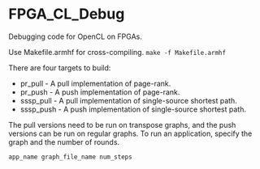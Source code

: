 # FPGA_CL_Debug
Debugging code for OpenCL on FPGAs. 

Use Makefile.armhf for cross-compiling.
`make -f Makefile.armhf`

There are four targets to build:
* pr_pull - A pull implementation of page-rank.
* pr_push - A push implementation of page-rank.
* sssp_pull - A pull implementation of single-source shortest path.
* sssp_push - A push implementation of single-source shortest path. 

The pull versions need to be run on transpose graphs, and the push versions can be run on regular graphs. 
To run an application, specify the graph and the number of rounds.

`app_name graph_file_name num_steps`

